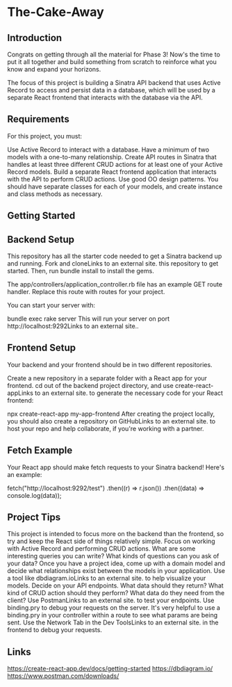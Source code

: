 # The-Cake-Away

## Introduction
Congrats on getting through all the material for Phase 3! Now's the time to put it all together and build something from scratch to reinforce what you know and expand your horizons.

The focus of this project is building a Sinatra API backend that uses Active Record to access and persist data in a database, which will be used by a separate React frontend that interacts with the database via the API.

## Requirements
For this project, you must:

Use Active Record to interact with a database.
Have a minimum of two models with a one-to-many relationship.
Create API routes in Sinatra that handles at least three different CRUD actions for at least one of your Active Record models.
Build a separate React frontend application that interacts with the API to perform CRUD actions.
Use good OO design patterns. You should have separate classes for each of your models, and create instance and class methods as necessary.

## Getting Started

## Backend Setup
This repository has all the starter code needed to get a Sinatra backend up and running. Fork and cloneLinks to an external site. this repository to get started. Then, run bundle install to install the gems.

The app/controllers/application_controller.rb file has an example GET route handler. Replace this route with routes for your project.

You can start your server with:

 bundle exec rake server
This will run your server on port http://localhost:9292Links to an external site..

## Frontend Setup
Your backend and your frontend should be in two different repositories.

Create a new repository in a separate folder with a React app for your frontend. cd out of the backend project directory, and use create-react-appLinks to an external site. to generate the necessary code for your React frontend:

 npx create-react-app my-app-frontend
After creating the project locally, you should also create a repository on GitHubLinks to an external site. to host your repo and help collaborate, if you're working with a partner.

## Fetch Example
Your React app should make fetch requests to your Sinatra backend! Here's an example:

fetch("http://localhost:9292/test")
  .then((r) => r.json())
  .then((data) => console.log(data));

## Project Tips
This project is intended to focus more on the backend than the frontend, so try and keep the React side of things relatively simple. Focus on working with Active Record and performing CRUD actions. What are some interesting queries you can write? What kinds of questions can you ask of your data?
Once you have a project idea, come up with a domain model and decide what relationships exist between the models in your application. Use a tool like dbdiagram.ioLinks to an external site. to help visualize your models.
Decide on your API endpoints. What data should they return? What kind of CRUD action should they perform? What data do they need from the client?
Use PostmanLinks to an external site. to test your endpoints.
Use binding.pry to debug your requests on the server. It's very helpful to use a binding.pry in your controller within a route to see what params are being sent.
Use the Network Tab in the Dev ToolsLinks to an external site. in the frontend to debug your requests.

## Links

https://create-react-app.dev/docs/getting-started
https://dbdiagram.io/
https://www.postman.com/downloads/